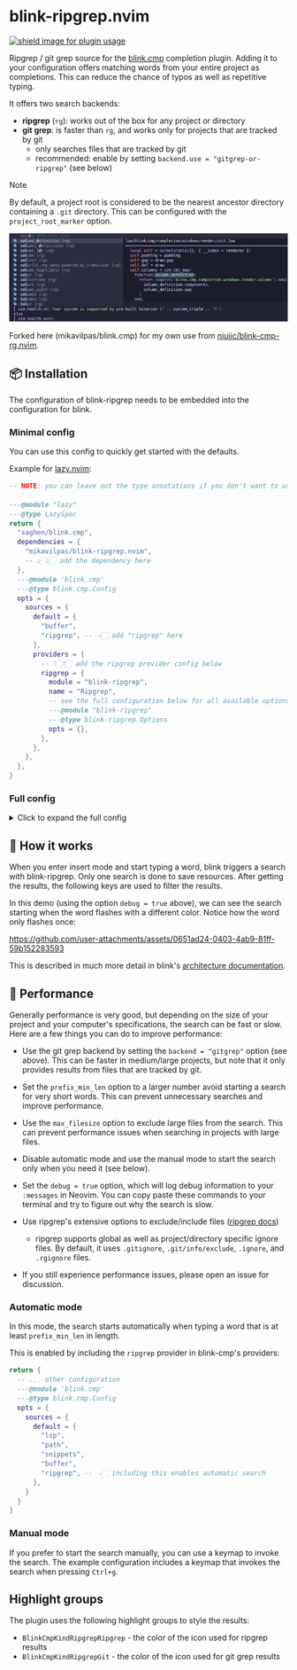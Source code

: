 # blink-ripgrep.nvim

<a href="https://dotfyle.com/plugins/mikavilpas/blink-ripgrep.nvim">
  <img
    src="https://dotfyle.com/plugins/mikavilpas/blink-ripgrep.nvim/shield?style=flat-square"
    alt="shield image for plugin usage"
  />
</a>

Ripgrep / git grep source for the
[blink.cmp](https://github.com/Saghen/blink.cmp) completion plugin. Adding it to
your configuration offers matching words from your entire project as
completions. This can reduce the chance of typos as well as repetitive typing.

It offers two search backends:

- **ripgrep** (`rg`): works out of the box for any project or directory
- **git grep**: is faster than `rg`, and works only for projects that are
  tracked by git
  - only searches files that are tracked by git
  - recommended: enable by setting `backend.use = "gitgrep-or-ripgrep"` (see
    below)

> [!NOTE]
>
> By default, a project root is considered to be the nearest ancestor directory
> containing a `.git` directory. This can be configured with the
> `project_root_marker` option.

![blink-ripgrep search with a context preview](./demo/screenshot.png)

Forked here (mikavilpas/blink.cmp) for my own use from
[niuiic/blink-cmp-rg.nvim](https://github.com/niuiic/blink-cmp-rg.nvim).

## 📦 Installation

The configuration of blink-ripgrep needs to be embedded into the configuration
for blink.

### Minimal config

You can use this config to quickly get started with the defaults.

Example for [lazy.nvim](https://lazy.folke.io/):

```lua
-- NOTE: you can leave out the type annotations if you don't want to use them

---@module "lazy"
---@type LazySpec
return {
  "saghen/blink.cmp",
  dependencies = {
    "mikavilpas/blink-ripgrep.nvim",
    -- 👆🏻👆🏻 add the dependency here
  },
  ---@module 'blink.cmp'
  ---@type blink.cmp.Config
  opts = {
    sources = {
      default = {
        "buffer",
        "ripgrep", -- 👈🏻 add "ripgrep" here
      },
      providers = {
        -- 👇🏻👇🏻 add the ripgrep provider config below
        ripgrep = {
          module = "blink-ripgrep",
          name = "Ripgrep",
          -- see the full configuration below for all available options
          ---@module "blink-ripgrep"
          ---@type blink-ripgrep.Options
          opts = {},
        },
      },
    },
  },
}
```

### Full config

<details>
<summary>Click to expand the full config</summary>

Example for [lazy.nvim](https://lazy.folke.io/):

```lua
-- NOTE: you can leave out the type annotations if you don't want to use them

---@module "lazy"
---@type LazySpec
return {
  "saghen/blink.cmp",
  dependencies = {
    {
      "mikavilpas/blink-ripgrep.nvim",
      version = "*", -- use the latest stable version
    },
    -- 👆🏻👆🏻 add the dependency here

    -- optional dependency used for toggling features on/off
    -- https://github.com/folke/snacks.nvim
    "folke/snacks.nvim",
  },
  ---@module 'blink.cmp'
  ---@type blink.cmp.Config
  opts = {
    sources = {
      default = {
        "buffer",
        "ripgrep", -- 👈🏻 add "ripgrep" here
      },
      providers = {
        -- 👇🏻👇🏻 add the ripgrep provider config below
        ripgrep = {
          module = "blink-ripgrep",
          name = "Ripgrep",
          -- the options below are optional, some default values are shown
          ---@module "blink-ripgrep"
          ---@type blink-ripgrep.Options
          opts = {
            -- the minimum length of the current word to start searching
            -- (if the word is shorter than this, the search will not start)
            prefix_min_len = 3,

            -- Specifies how to find the root of the project where the ripgrep
            -- search will start from. Accepts the same options as the marker
            -- given to `:h vim.fs.root()` which offers many possibilities for
            -- configuration. If none can be found, defaults to Neovim's cwd.
            --
            -- Examples:
            -- - ".git" (default)
            -- - { ".git", "package.json", ".root" }
            project_root_marker = ".git",

            -- When a result is found for a file whose filetype does not have a
            -- treesitter parser installed, fall back to regex based highlighting
            -- that is bundled in Neovim.
            fallback_to_regex_highlighting = true,

            -- Keymaps to toggle features on/off. This can be used to alter
            -- the behavior of the plugin without restarting Neovim. Nothing
            -- is enabled by default. Requires folke/snacks.nvim.
            toggles = {
              -- The keymap to toggle the plugin on and off from blink
              -- completion results. Example: "<leader>tg" ("toggle grep")
              on_off = nil,

              -- The keymap to toggle debug mode on/off. Example: "<leader>td" ("toggle debug")
              debug = nil,
            },

            backend = {
              -- The backend to use for searching. Defaults to "ripgrep".
              -- Available options:
              -- - "ripgrep", always use ripgrep
              -- - "gitgrep", always use git grep
              -- - "gitgrep-or-ripgrep", use git grep if possible, otherwise
              --   use ripgrep. Uses the same options as the gitgrep backend
              use = "ripgrep",

              -- Whether to set up custom highlight-groups for the icons used
              -- in the completion items. Defaults to `true`, which means this
              -- is enabled.
              customize_icon_highlight = true,

              ripgrep = {
                -- For many options, see `rg --help` for an exact description of
                -- the values that ripgrep expects.

                -- The number of lines to show around each match in the preview
                -- (documentation) window. For example, 5 means to show 5 lines
                -- before, then the match, and another 5 lines after the match.
                context_size = 5,

                -- The maximum file size of a file that ripgrep should include
                -- in its search. Useful when your project contains large files
                -- that might cause performance issues.
                -- Examples:
                -- "1024" (bytes by default), "200K", "1M", "1G", which will
                -- exclude files larger than that size.
                max_filesize = "1M",

                -- Enable fallback to neovim cwd if project_root_marker is not
                -- found. Default: `true`, which means to use the cwd.
                project_root_fallback = true,

                -- The casing to use for the search in a format that ripgrep
                -- accepts. Defaults to "--ignore-case". See `rg --help` for
                -- all the available options ripgrep supports, but you can try
                -- "--case-sensitive" or "--smart-case".
                search_casing = "--ignore-case",

                -- (advanced) Any additional options you want to give to
                -- ripgrep. See `rg -h` for a list of all available options.
                -- Might be helpful in adjusting performance in specific
                -- situations. If you have an idea for a default, please open
                -- an issue!
                --
                -- Not everything will work (obviously).
                additional_rg_options = {},

                -- Absolute root paths where the rg command will not be
                -- executed. Usually you want to exclude paths using gitignore
                -- files or ripgrep specific ignore files, but this can be used
                -- to only ignore the paths in blink-ripgrep.nvim, maintaining
                -- the ability to use ripgrep for those paths on the command
                -- line. If you need to find out where the searches are
                -- executed, enable `debug` and look at `:messages`.
                ignore_paths = {},

                -- Any additional paths to search in, in addition to the
                -- project root. This can be useful if you want to include
                -- dictionary files (/usr/share/dict/words), framework
                -- documentation, or any other reference material that is not
                -- available within the project root.
                additional_paths = {},
              },
            },

            gitgrep = {
              -- no options are currently available
            },

            -- Show debug information in `:messages` that can help in
            -- diagnosing issues with the plugin.
            debug = false,
          },
          -- (optional) customize how the results are displayed. Many options
          -- are available - make sure your lua LSP is set up so you get
          -- autocompletion help
          transform_items = function(_, items)
            for _, item in ipairs(items) do
              -- example: append a description to easily distinguish rg results
              item.labelDetails = {
                description = "(rg)",
              }
            end
            return items
          end,
        },
      },
      keymap = {
        -- 👇🏻👇🏻 (optional) add a keymap to invoke the search manually
        ["<c-g>"] = {
          function()
            require("blink-cmp").show({ providers = { "ripgrep" } })
          end,
        },
      },
    },
  },
}
```

</details>

## 🤔 How it works

When you enter insert mode and start typing a word, blink triggers a search with
blink-ripgrep. Only one search is done to save resources. After getting the
results, the following keys are used to filter the results.

In this demo (using the option `debug = true` above), we can see the search
starting when the word flashes with a different color. Notice how the word only
flashes once:

<!-- TODO add a better demo -->

<https://github.com/user-attachments/assets/0651ad24-0403-4ab9-81ff-59b152283593>

This is described in much more detail in blink's
[architecture documentation](https://cmp.saghen.dev/development/architecture.html).

## 🏁 Performance

Generally performance is very good, but depending on the size of your project
and your computer's specifications, the search can be fast or slow. Here are a
few things you can do to improve performance:

- Use the git grep backend by setting the `backend = "gitgrep"` option (see
  above). This can be faster in medium/large projects, but note that it only
  provides results from files that are tracked by git.
- Set the `prefix_min_len` option to a larger number avoid starting a search for
  very short words. This can prevent unnecessary searches and improve
  performance.
- Use the `max_filesize` option to exclude large files from the search. This can
  prevent performance issues when searching in projects with large files.
- Disable automatic mode and use the manual mode to start the search only when
  you need it (see below).
- Set the `debug = true` option, which will log debug information to your
  `:messages` in Neovim. You can copy paste these commands to your terminal and
  try to figure out why the search is slow.
- Use ripgrep's extensive options to exclude/include files
  ([ripgrep docs](https://github.com/BurntSushi/ripgrep/blob/master/GUIDE.md#automatic-filtering))
  - ripgrep supports global as well as project/directory specific ignore files.
    By default, it uses `.gitignore`, `.git/info/exclude`, `.ignore`, and
    `.rgignore` files.

- If you still experience performance issues, please open an issue for
  discussion.

### Automatic mode

In this mode, the search starts automatically when typing a word that is at
least `prefix_min_len` in length.

This is enabled by including the `ripgrep` provider in blink-cmp's providers:

```lua
return {
  -- ... other configuration
  ---@module 'blink.cmp'
  ---@type blink.cmp.Config
  opts = {
    sources = {
      default = {
        "lsp",
        "path",
        "snippets",
        "buffer",
        "ripgrep", -- 👈🏻 including this enables automatic search
      },
    }
  }
}
```

### Manual mode

If you prefer to start the search manually, you can use a keymap to invoke the
search. The example configuration includes a keymap that invokes the search when
pressing `Ctrl+g`.

## Highlight groups

The plugin uses the following highlight groups to style the results:

- `BlinkCmpKindRipgrepRipgrep` - the color of the icon used for ripgrep results
- `BlinkCmpKindRipgrepGit` - the color of the icon used for git grep results
